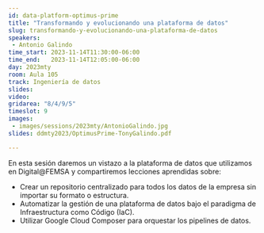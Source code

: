 ```yaml
---
id: data-platform-optimus-prime
title: "Transformando y evolucionando una plataforma de datos"
slug: transformando-y-evolucionando-una-plataforma-de-datos
speakers:
 - Antonio Galindo
time_start: 2023-11-14T11:30:00-06:00
time_end:   2023-11-14T12:05:00-06:00
day: 2023mty
room: Aula 105
track: Ingeniería de datos
slides: 
video: 
gridarea: "8/4/9/5"
timeslot: 9
images:
 - images/sessions/2023mty/AntonioGalindo.jpg
slides: ddmty2023/OptimusPrime-TonyGalindo.pdf

---
```


En esta sesión daremos un vistazo a la plataforma de datos que utilizamos en Digital@FEMSA y compartiremos lecciones aprendidas sobre: 
* Crear un repositorio centralizado para todos los datos de la empresa sin importar su formato o estructura. 
* Automatizar la gestión de una plataforma de datos bajo el paradigma de Infraestructura como Código (IaC).
* Utilizar Google Cloud Composer para orquestar los pipelines de datos.



